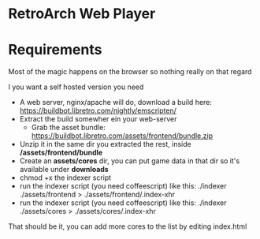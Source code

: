 # RetroArch Web Player

# Requirements
Most of the magic happens on the browser so nothing really on that regard

I you want a self hosted version you need
- A web server, nginx/apache will do, download a build here: 
  https://buildbot.libretro.com/nightly/emscripten/
- Extract the build somewher ein your web-server 
  - Grab the asset bundle:
  https://buildbot.libretro.com/assets/frontend/bundle.zip
- Unzip it in the same dir you extracted the rest, inside **/assets/frontend/bundle**
- Create an **assets/cores** dir, you can put game data in that dir so it's available under **downloads**
- chmod +x the indexer script
- run the indexer script (you need coffeescript) like this: ./indexer ./assets/frontend > ./assets/frontend/.index-xhr
- run the indexer script (you need coffeescript) like this: ./indexer ./assets/cores > ./assets/cores/.index-xhr

That should be it, you can add more cores to the list by editing index.html

